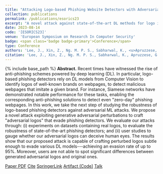 ```yaml
---
title: "Attacking Logo-based Phishing Website Detectors with Adversarial Perturbations"
collection: publications
permalink: /publications/esorics23
excerpt: "A novel attack against state-of-the-art DL methods for logo identification, validated via two user-studies."
date: 2023-08-14
code: '[ESORICS23]'
venue: 'European Symposium on Research In Computer Security'
badge: <span class='badge badge-primary'>Conference</span>
type: Conference
authors: 'Lee, J., Xin, Z., Ng. M. P. S., Sabharwal, K., <u>Apruzzese, G.</u>, Divakaran. D. M.'
citation: 'Lee, J., Xin, Z., Ng. M. P. S., Sabharwal, K., Apruzzese, G., Divakaran. D. M. (2023, Sept.). "Attacking logo-based Phishing Website Detectors with Adversarial Perturbations." In <i>European Symposium on Research in Computer Security (ESORICS)</i>.'
---
```

{% include base_path %}
<b>Abstract.</b> Recent times have witnessed the rise of anti-phishing schemes powered by deep learning (DL). In particular, logo-based phishing detectors rely on DL models from Computer Vision to identify logos of well-known brands on webpages, to detect malicious webpages that imitate a given brand. For instance, Siamese networks have demonstrated notable performance for these tasks, enabling the corresponding anti-phishing solutions to detect even "zero-day" phishing webpages.
In this work, we take the next step of studying the robustness of logo-based phishing detectors against adversarial ML attacks. We propose a novel attack exploiting generative adversarial perturbations to craft "adversarial logos" that evade phishing detectors. We evaluate our attacks through: (i) experiments on datasets containing real logos, to evaluate the robustness of state-of-the-art phishing detectors; and (ii) user studies to gauge whether our adversarial logos can deceive human eyes. The results show that our proposed attack is capable of crafting perturbed logos subtle enough to evade various DL models---achieving an evasion rate of up to 95%. Moreover, users are not able to spot significant differences between generated adversarial logos and original ones.


<a class="btn btn-outline-primary my-1 mr-1 btn-sm" href="{{ base_path }}/files/papers/esorics23/esorics23.pdf" target="_blank" rel="noopener">Paper PDF</a> 
<a class="btn btn-outline-primary my-1 mr-1 btn-sm" href="{{ base_path }}/files/papers/esorics23/esorics23_cite.html" target="_blank" rel="noopener">Cite</a>
<a class="btn btn-outline-primary my-1 mr-1 btn-sm" href="https://link.springer.com/chapter/10.1007/978-3-031-51479-1_9" target="_blank" rel="noopener">SpringerLink</a>
<a class="btn btn-outline-primary my-1 mr-1 btn-sm" href="https://github.com/JehLeeKR/Adversarial-phishing-logos" target="_blank" rel="noopener">Artifact (Code)</a>
<a class="btn btn-outline-primary my-1 mr-1 btn-sm" href="{{ base_path }}/talks/esorics23" target="_blank" rel="noopener">Talk</a> 
